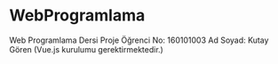 # WebProgramlama
Web Programlama Dersi Proje
Öğrenci No: 160101003
Ad Soyad: Kutay Gören
(Vue.js kurulumu gerektirmektedir.)
